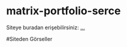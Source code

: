 # matrix-portfolio-serce
Siteye buradan erişebilirsiniz: [...](http://serce.life/)

#Siteden Görseller

